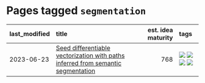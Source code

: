 # Pages tagged `segmentation`

|last_modified|title|est. idea maturity|tags
|:---|:---|---:|:---|
|2023-06-23|[Seed differentiable vectorization with paths inferred from semantic segmentation](../vectorize_anything.md)|768|[![](https://img.shields.io/badge/tag-experimental-b25b5)](../tags/experimental.md) [![](https://img.shields.io/badge/tag-segmentation-82f6b0)](../tags/segmentation.md) [![](https://img.shields.io/badge/tag-svg-7a169c)](../tags/svg.md) [![](https://img.shields.io/badge/tag-tooling-b08442)](../tags/tooling.md)|